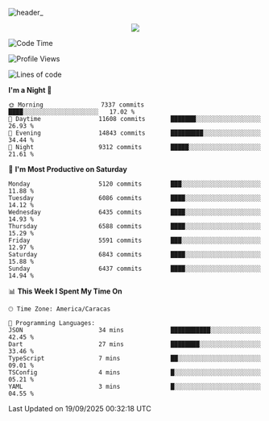 ![header_](https://github.com/user-attachments/assets/4010d822-ccdc-4198-b608-18c773338d18)


<p align="center">
  <a href="http://www.github.com/thevacs">
    <img src="https://github-readme-streak-stats.herokuapp.com/?user=thevacs&stroke=ffffff&background=1c1917&ring=0891b2&fire=0891b2&currStreakNum=ffffff&currStreakLabel=0891b2&sideNums=ffffff&sideLabels=ffffff&dates=ffffff&hide_border=true" />
  </a>
</p>

<!--START_SECTION:waka-->
![Code Time](http://img.shields.io/badge/Code%20Time-3%2C649%20hrs%2054%20mins-blue)

![Profile Views](http://img.shields.io/badge/Profile%20Views-0-blue)

![Lines of code](https://img.shields.io/badge/From%20Hello%20World%20I%27ve%20Written-8.0%20million%20lines%20of%20code-blue)

**I'm a Night 🦉** 

```text
🌞 Morning                7337 commits        ████░░░░░░░░░░░░░░░░░░░░░   17.02 % 
🌆 Daytime                11608 commits       ███████░░░░░░░░░░░░░░░░░░   26.93 % 
🌃 Evening                14843 commits       █████████░░░░░░░░░░░░░░░░   34.44 % 
🌙 Night                  9312 commits        █████░░░░░░░░░░░░░░░░░░░░   21.61 % 
```
📅 **I'm Most Productive on Saturday** 

```text
Monday                   5120 commits        ███░░░░░░░░░░░░░░░░░░░░░░   11.88 % 
Tuesday                  6086 commits        ████░░░░░░░░░░░░░░░░░░░░░   14.12 % 
Wednesday                6435 commits        ████░░░░░░░░░░░░░░░░░░░░░   14.93 % 
Thursday                 6588 commits        ████░░░░░░░░░░░░░░░░░░░░░   15.29 % 
Friday                   5591 commits        ███░░░░░░░░░░░░░░░░░░░░░░   12.97 % 
Saturday                 6843 commits        ████░░░░░░░░░░░░░░░░░░░░░   15.88 % 
Sunday                   6437 commits        ████░░░░░░░░░░░░░░░░░░░░░   14.94 % 
```


📊 **This Week I Spent My Time On** 

```text
🕑︎ Time Zone: America/Caracas

💬 Programming Languages: 
JSON                     34 mins             ███████████░░░░░░░░░░░░░░   42.45 % 
Dart                     27 mins             ████████░░░░░░░░░░░░░░░░░   33.46 % 
TypeScript               7 mins              ██░░░░░░░░░░░░░░░░░░░░░░░   09.01 % 
TSConfig                 4 mins              █░░░░░░░░░░░░░░░░░░░░░░░░   05.21 % 
YAML                     3 mins              █░░░░░░░░░░░░░░░░░░░░░░░░   04.55 % 
```


 Last Updated on 19/09/2025 00:32:18 UTC
<!--END_SECTION:waka-->
